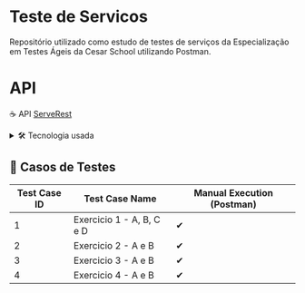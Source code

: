 # Teste de Servicos
Repositório utilizado como estudo de testes de serviços da Especialização em Testes Ágeis da Cesar School utilizando Postman.

# API
☕ API [ServeRest](https://serverest.dev) 

<details>
  <summary>🛠 Tecnologia usada </summary>
- Ferramenta Postman
- 
-
</details>


## 📄 Casos de Testes

| Test Case ID | Test Case Name                | Manual Execution (Postman) | 
| ------------ | ------------------------------| -------------------------- | 
| 1            | Exercicio 1 - A, B, C e D     | ✔                          | 
| 2            | Exercicio 2 - A e B           | ✔                          | 
| 3            | Exercicio 3 - A e B           | ✔                          | 
| 4            | Exercicio 4 - A e B           | ✔                          | 
